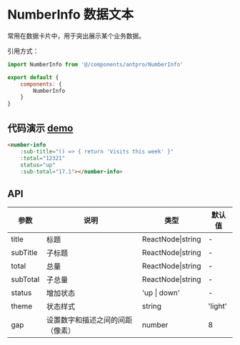 # NumberInfo 数据文本

常用在数据卡片中，用于突出展示某个业务数据。



引用方式：

```javascript
import NumberInfo from '@/components/antpro/NumberInfo'

export default {
    components: {
        NumberInfo
    }
}
```



## 代码演示  [demo](https://pro.loacg.com/test/home)

```html
<number-info
    :sub-title="() => { return 'Visits this week' }"
    :total="12321"
    status="up"
    :sub-total="17.1"></number-info>
```



## API

参数 | 说明 | 类型 | 默认值
----|------|-----|------
title | 标题 | ReactNode\|string | -
subTitle | 子标题 | ReactNode\|string | -
total | 总量 | ReactNode\|string | -
subTotal | 子总量 | ReactNode\|string | -
status | 增加状态 | 'up \| down' | -
theme | 状态样式 | string | 'light'
gap | 设置数字和描述之间的间距（像素）| number | 8
